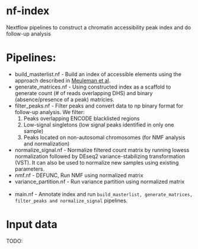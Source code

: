 # nf-index
Nextflow pipelines to construct a chromatin accessibility peak index and do follow-up analysis

# Pipelines:
- build_masterlist.nf - Build an index of accessible elements using the approach described in [Meuleman et al](https://www.nature.com/articles/s41586-020-2559-3).
- generate_matrices.nf - Using constructed index as a scaffold to generate count (# of reads overlapping DHS) and binary (absence/presence of a peak) matricies.
- filter_peaks.nf - Filter peaks and convert data to np binary format for follow-up analysis. We filter:<br>
  1) Peaks overlapping ENCODE blacklisted regions
  2) Low-signal singletons (low signal peaks identified in only one sample)
  3) Peaks located on non-autosomal chromosomes (for NMF analysis and normalization)
- normalize_signal.nf - Normalize filtered count matrix by running lowess normalization followed by DEseq2 variance-stabilizing transformation (VST). It can also be used to normalize new samples using existing parameters.
- nmf.nf - DEFUNC, Run NMF using normalized matrix
- variance_partition.nf - Run variance partition using normalized matrix
<br><br>
- main.nf - Annotate index and run `build_masterlist, generate_matrices, filter_peaks and normalize_signal` pipelines.

# Input data
TODO:
